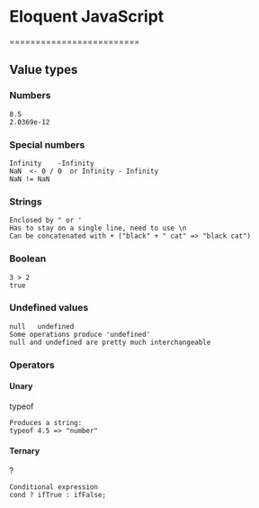 # Eloquent JavaScript
=========================

## Value types

### Numbers
    8.5
	2.0369e-12

### Special numbers
    Infinity	-Infinity
    NaN  <- 0 / 0  or Infinity - Infinity
	NaN != NaN

### Strings
    Enclosed by " or '
    Has to stay on a single line, need to use \n
    Can be concatenated with + ("black" + " cat" => "black cat")

### Boolean
    3 > 2
	true

### Undefined values
    null   undefined
	Some operations produce 'undefined'
	null and undefined are pretty much interchangeable

### Operators

#### Unary
typeof

    Produces a string: 
	typeof 4.5 => "number"

#### Ternary
?

    Conditional expression
	cond ? ifTrue : ifFalse;


